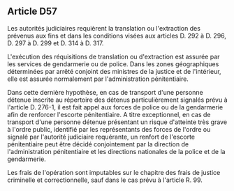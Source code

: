 Article D57
----
Les autorités judiciaires requièrent la translation ou l'extraction des prévenus
aux fins et dans les conditions visées aux articles D. 292 à D. 296, D. 297 à D.
299 et D. 314 à D. 317.

L'exécution des réquisitions de translation ou d'extraction est assurée par les
services de gendarmerie ou de police. Dans les zones géographiques déterminées
par arrêté conjoint des ministres de la justice et de l'intérieur, elle est
assurée normalement par l'administration pénitentiaire.

Dans cette dernière hypothèse, en cas de transport d'une personne détenue
inscrite au répertoire des détenus particulièrement signalés prévu à l'article
D. 276-1, il est fait appel aux forces de police ou de la gendarmerie afin de
renforcer l'escorte pénitentiaire. A titre exceptionnel, en cas de transport
d'une personne détenue présentant un risque d'atteinte très grave à l'ordre
public, identifié par les représentants des forces de l'ordre ou signalé par
l'autorité judiciaire requérante, un renfort de l'escorte pénitentiaire peut
être décidé conjointement par la direction de l'administration pénitentiaire et
les directions nationales de la police et de la gendarmerie.

Les frais de l'opération sont imputables sur le chapitre des frais de justice
criminelle et correctionnelle, sauf dans le cas prévu à l'article R. 99.
